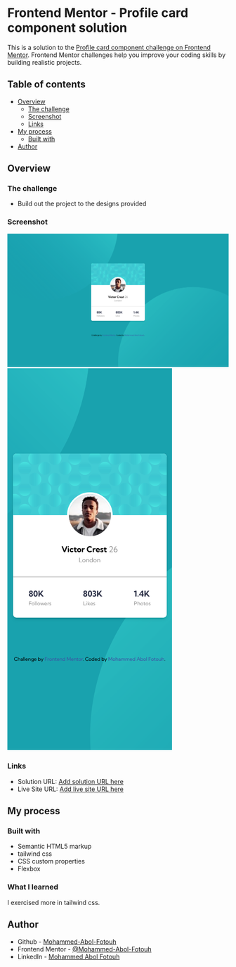 # Frontend Mentor - Profile card component solution

This is a solution to the [Profile card component challenge on Frontend Mentor](https://www.frontendmentor.io/challenges/profile-card-component-cfArpWshJ). Frontend Mentor challenges help you improve your coding skills by building realistic projects.

## Table of contents

- [Overview](#overview)
  - [The challenge](#the-challenge)
  - [Screenshot](#screenshot)
  - [Links](#links)
- [My process](#my-process)
  - [Built with](#built-with)
- [Author](#author)

## Overview

### The challenge

- Build out the project to the designs provided

### Screenshot

![](./images/DesktopScreenshot.png) ![](./images/MobileScreenshot.png)

### Links

- Solution URL: [Add solution URL here](https://github.com/Mohammed-Abol-Fotouh/Profile-card-Component-FrontEndMaster)
- Live Site URL: [Add live site URL here](https://mohammed-abol-fotouh.github.io/Profile-card-Component-FrontEndMaster/)

## My process

### Built with

- Semantic HTML5 markup
- tailwind css
- CSS custom properties
- Flexbox

### What I learned

I exercised more in tailwind css.

## Author

- Github - [Mohammed-Abol-Fotouh](https://github.com/Mohammed-Abol-Fotouh)
- Frontend Mentor - [@Mohammed-Abol-Fotouh](https://www.frontendmentor.io/profile/Mohammed-Abol-Fotouh)
- LinkedIn - [Mohammed Abol Fotouh](https://www.linkedin.com/in/mohammed-abol-fotouh/)
